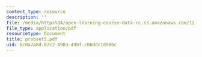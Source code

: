 ```yaml
---
content_type: resource
description: ''
file: /media/https%3A/open-learning-course-data-rc.s3.amazonaws.com/12-005-applications-of-continuum-mechanics-to-earth-atmospheric-and-planetary-sciences-spring-2006/6c0a7a8d82c2498349bfc06ddc1d98bc_probset5.pdf
file_type: application/pdf
resourcetype: Document
title: probset5.pdf
uid: 6c0a7a8d-82c2-4983-49bf-c06ddc1d98bc
---
```

